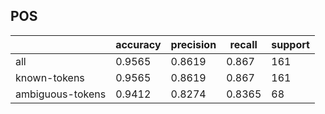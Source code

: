 
## POS

|                  | accuracy | precision | recall | support |
|------------------|----------|-----------|--------|---------|
| all              | 0.9565   | 0.8619    | 0.867  | 161     |
| known-tokens     | 0.9565   | 0.8619    | 0.867  | 161     |
| ambiguous-tokens | 0.9412   | 0.8274    | 0.8365 | 68      |

